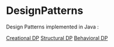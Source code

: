 # DesignPatterns

Design Patterns implemented in Java :

[Creational DP](https://github.com/Wazea/DesignPatterns/tree/master/CreationalDP)
[Structural DP](https://google.com)
[Behavioral DP](https://google.com)
